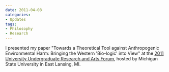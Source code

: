 ```yaml
---
date: 2011-04-08
categories:
- Updates
tags:
- Philosophy
- Research
---
```


I presented my paper "Towards a Theoretical Tool against Anthropogenic Environmental Harm: Bringing the Western 'Bio-logic' into View" at the <a href="https://urca.msu.edu/uuraf">2011 University Undergraduate Research and Arts Forum</a>, hosted by Michigan State University in East Lansing, MI.

<!-- more -->
